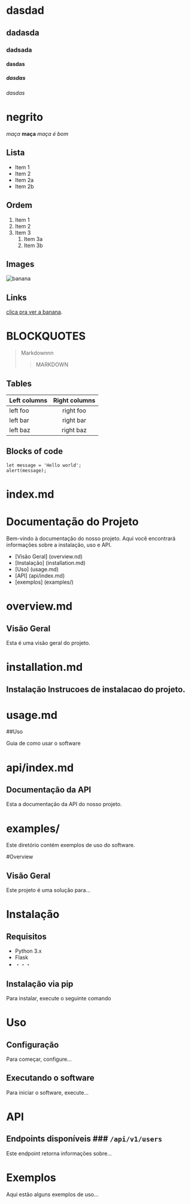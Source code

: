 # dasdad
## dadasda
### dadsada
#### dasdas
##### dasdas
###### dasdas

# negrito

*maça*
__maça__
*maça _é bom_*

## Lista

* Item 1
* Item 2
* Item 2a
* Item 2b

## Ordem

1. Item 1
2. Item 2
3. Item 3
    1. Item 3a
    2. Item 3b

## Images

![banana](https://encrypted-tbn0.gstatic.com/images?q=tbn:ANd9GcTxjEwSOHaEXxchUEBzHUTZi_nLfV1c09Ob3A&s)

## Links

[clica pra ver a banana](https://encrypted-tbn0.gstatic.com/images?q=tbn:ANd9GcTxjEwSOHaEXxchUEBzHUTZi_nLfV1c09Ob3A&s).

# BLOCKQUOTES 

> Markdownnn
>
>> MARKDOWN

## Tables

| Left columns  | Right columns |
| ------------- |:-------------:|
| left foo      | right foo     |
| left bar      | right bar     |
| left baz      | right baz     |

## Blocks of code

```
let message = 'Hello world';
alert(message);
```
# index.md
# Documentação do Projeto

Bem-vindo à documentação do nosso projeto. Aqui você encontrará informações sobre a instalação, uso e API. 

- [Visão Geral] (overview.nd)
- [Instalação] (installation.md)
- [Uso] (usage.md)
- [API] (api/index.md)
- [exemplos] (examples/)
 # overview.md 
 
 ## Visão Geral 
 
 Esta é uma visão geral do projeto. 
 
 # installation.md 
 
 ## Instalação Instrucoes de instalacao do projeto. 
 
 # usage.md  
 
 ##Uso 
 
 Guia de como usar o software

# api/index.md 

## Documentação da API 

Esta a documentação da API do nosso projeto. 

# examples/ 

Este diretório contém exemplos de uso do software.





#Overview 

## Visão Geral 

Este projeto é uma solução para... 

# Instalação 

## Requisitos 
- Python 3.x
- Flask
- ・・・

## Instalação via pip 

Para instalar, execute o seguinte comando

# Uso

## Configuração

Para começar, configure... 

## Executando o software 

Para iniciar o software, execute... 

# API 

## Endpoints disponíveis ### `/api/v1/users` 

Este endpoint retorna informações sobre... 

# Exemplos 

Aqui estão alguns exemplos de uso...

